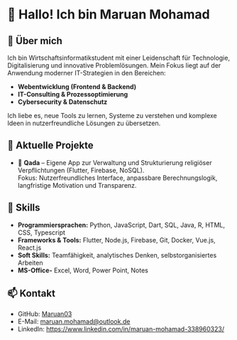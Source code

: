 # 👋 Hallo! Ich bin Maruan Mohamad

## 🚀 Über mich
Ich bin Wirtschaftsinformatikstudent mit einer Leidenschaft für Technologie, Digitalisierung und innovative Problemlösungen. Mein Fokus liegt auf der Anwendung moderner IT-Strategien in den Bereichen:

- **Webentwicklung (Frontend & Backend)**
- **IT-Consulting & Prozessoptimierung**
- **Cybersecurity & Datenschutz**

Ich liebe es, neue Tools zu lernen, Systeme zu verstehen und komplexe Ideen in nutzerfreundliche Lösungen zu übersetzen.

## 🔧 Aktuelle Projekte
- 🕌 **Qada** – Eigene App zur Verwaltung und Strukturierung religiöser Verpflichtungen (Flutter, Firebase, NoSQL).  
  Fokus: Nutzerfreundliches Interface, anpassbare Berechnungslogik, langfristige Motivation und Transparenz.

## 🎯 Skills
- **Programmiersprachen:** Python, JavaScript, Dart, SQL, Java, R, HTML, CSS, Typescript
- **Frameworks & Tools:** Flutter, Node.js, Firebase, Git, Docker, Vue.js, React.js
- **Soft Skills:** Teamfähigkeit, analytisches Denken, selbstorganisiertes Arbeiten
- **MS-Office-** Excel, Word, Power Point, Notes 

## 📫 Kontakt
- GitHub: [Maruan03](https://github.com/Maruan03)
- E-Mail: maruan.mohamad@outlook.de
- LinkedIn: https://www.linkedin.com/in/maruan-mohamad-338960323/

